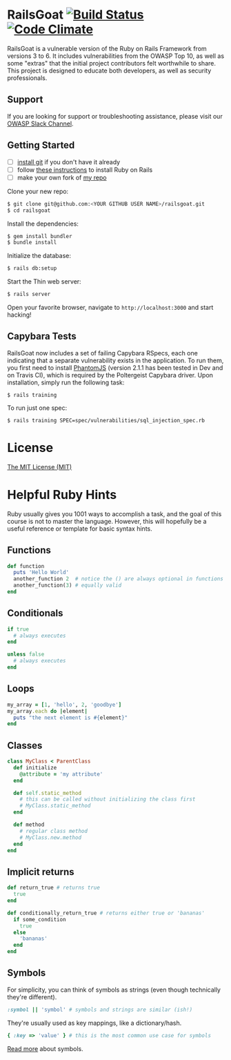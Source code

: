 # RailsGoat [![Build Status](https://api.travis-ci.org/OWASP/railsgoat.png?branch=master)](https://travis-ci.org/OWASP/railsgoat) [![Code Climate](https://codeclimate.com/github/OWASP/railsgoat.png)](https://codeclimate.com/github/OWASP/railsgoat)

RailsGoat is a vulnerable version of the Ruby on Rails Framework from versions 3 to 6. It includes vulnerabilities from the OWASP Top 10, as well as some "extras" that the initial project contributors felt worthwhile to share. This project is designed to educate both developers, as well as security professionals.

## Support

If you are looking for support or troubleshooting assistance, please visit our [OWASP Slack Channel](https://owasp.slack.com/messages/project-railsgoat/).

## Getting Started

- [ ] [install git](https://github.com/git-guides/install-git) if you don't have it already
- [ ] follow [these instructions](https://gorails.com/setup) to install Ruby on Rails
- [ ] make your own fork of [my repo](https://github.com/rifkinni/railsgoat)

Clone your new repo:

```bash
$ git clone git@github.com:<YOUR GITHUB USER NAME>/railsgoat.git
$ cd railsgoat
```

Install the dependencies:

```bash
$ gem install bundler
$ bundle install
```

Initialize the database:

```bash
$ rails db:setup
```

Start the Thin web server:

```bash
$ rails server
```

Open your favorite browser, navigate to `http://localhost:3000` and start hacking!

## Capybara Tests

RailsGoat now includes a set of failing Capybara RSpecs, each one indicating that a separate vulnerability exists in the application. To run them, you first need to install [PhantomJS](https://github.com/jonleighton/poltergeist#installing-phantomjs) (version 2.1.1 has been tested in Dev and on Travis CI), which is required by the Poltergeist Capybara driver. Upon installation, simply run the following task:

```
$ rails training
```

To run just one spec:

```
$ rails training SPEC=spec/vulnerabilities/sql_injection_spec.rb
```

# License

[The MIT License (MIT)](./LICENSE.md)

# Helpful Ruby Hints
Ruby usually gives you 1001 ways to accomplish a task, and the goal of this course is not to master the language. 
However, this will hopefully be a useful reference or template for basic syntax hints. 

## Functions

```ruby
def function
  puts 'Hello World'
  another_function 2  # notice the () are always optional in functions
  another_function(3) # equally valid
end
```

## Conditionals
```ruby
if true
  # always executes
end

unless false
  # always executes
end
```

## Loops
```ruby
my_array = [1, 'hello', 2, 'goodbye']
my_array.each do |element|
  puts "the next element is #{element}"
end
```

## Classes
```ruby
class MyClass < ParentClass
  def initialize
    @attribute = 'my attribute'
  end

  def self.static_method
    # this can be called without initializing the class first
    # MyClass.static_method
  end

  def method
    # regular class method
    # MyClass.new.method
  end
end
```

## Implicit returns
```ruby
def return_true # returns true
  true
end

def conditionally_return_true # returns either true or 'bananas'
  if some_condition
    true
  else
    'bananas'
  end
end 
```

## Symbols
For simplicity, you can think of symbols as strings (even though technically they're different).
```ruby
:symbol || 'symbol' # symbols and strings are similar (ish!)
```
They're usually used as key mappings, like a dictionary/hash.
```ruby
{ :key => 'value' } # this is the most common use case for symbols
```
[Read more](https://www.rubyguides.com/2018/02/ruby-symbols/) about symbols.
